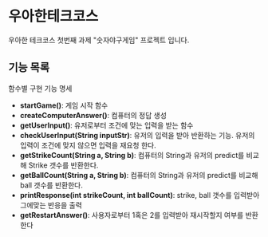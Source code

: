 # 우아한테크코스

우아한 테크코스 첫번째 과제 "숫자야구게임" 프로젝트 입니다. 


## 기능 목록

함수별 구현 기능 명세

- **startGame()**: 게임 시작 함수
- **createComputerAnswer()**: 컴퓨터의 정답 생성
- **getUserInput()**: 유저로부터 조건에 맞는 입력을 받는 함수
- **checkUserInput(String inputStr)**: 유저의 입력을 받아 반환하는 기능. 유저의 입력이 조건에 맞지 않으면 입력을 재요청 한다.
- **getStrikeCount(String a, String b)**: 컴퓨터의 String과 유저의 predict를 비교해 Strike 갯수를 반환한다.
- **getBallCount(String a, String b)**: 컴퓨터의 String과 유저의 predict를 비교해 ball 갯수를 반환한다.
- **printResponse(int strikeCount, int ballCount)**: strike, ball 갯수를 입력받아 그에맞는 반응을 출력
- **getRestartAnswer()**: 사용자로부터 1혹은 2를 입력받아 재시작할지 여부를 반환한다
